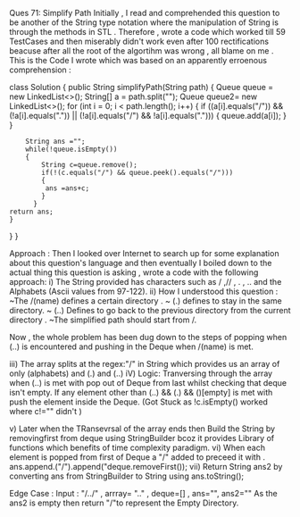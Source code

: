 Ques 71:
Simplify Path
Initially , I read and comprehended this question to be another of the String type notation where the manipulation of String is through the methods in STL . Therefore , wrote a code which worked till 59 TestCases and then miserably didn't work even after 100 rectifications beacuse after all the root of the algortihm was wrong , all blame on me . 
This is the Code I wrote which was based on an apparently erroenous comprehension :

class Solution {
    public String simplifyPath(String path) 
    {
        Queue<String> queue = new LinkedList<>();
        String[] a = path.split("");
        Queue<String> queue2= new LinkedList<>();
        for (int i = 0; i < path.length(); i++) 
        {
            if ((a[i].equals("/")) && (!a[i].equals(".")) || (!a[i].equals("/") && !a[i].equals("."))) {
                queue.add(a[i]);
            }
        }
       
        String ans ="";
        while(!queue.isEmpty())
        {
            String c=queue.remove();
            if(!(c.equals("/") && queue.peek().equals("/")))
            {
             ans =ans+c;
            }
          }  
    return ans;
    }
}
}


Approach :
Then I looked over Internet to search up for some explanation about this question's language and then eventually I boiled down to the actual thing this question is asking , wrote a code with the following approach:
i) The String provided has characters such as / ,// , . , .. and the Alphabets (Ascii values from 97-122).
ii) How I understood this question :
~The /(name) defines a certain directory .
~ (.) defines to stay in the same directory.
~ (..) Defines to go back to the previous directory from the current directory .
~The simplified path should start from /.

Now , the whole problem has been dug down to the steps of popping when (..) is encountered and pushing in the Deque when /(name) is met.

iii) The array splits at the regex:"/"  in String which provides us an array of only (alphabets) and (.) and (..)
iV) Logic:
Tranversing through the array when (..) is met with pop out of Deque from last whilst checking that deque isn't empty.
If any element other than (..) && (.) && ()[empty] is met with push the element inside the Deque.
(Got Stuck as !c.isEmpty() worked where c!="" didn't )

v) Later when the TRansevrsal of the array ends then Build the String by removingfirst from deque using StringBuilder bcoz it provides Library of functions which benefits of time complexity paradigm.
vi) When each element is popped from first of Deque a "/" added to preceed it with .
ans.append.("/").append("deque.removeFirst());
vii) Return String ans2 by converting ans from StringBuilder to String using ans.toString();

Edge Case : 
Input : "/../" , arrray= ".." , deque=[] , ans="", ans2="" 
As the ans2 is empty then return "/"to represent the Empty Directory.

    
